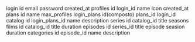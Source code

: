 login
    id
    email
    password
    created_at
profiles
    id
    login_id
    name
    icon
    created_at
plans
    id
    name
    max_profiles
login_plans
    id(composto)
    plans_id
    login_id
catalog
    id
    login_plans_id
    name
    description
series
    id
    catalog_id
    title
    seasons
films
    id
    catalog_id
    title
    duration
episodes
    id
    series_id
    title
    episode
    seasion
    duration
categories
    id
    episode_id
    name
    description